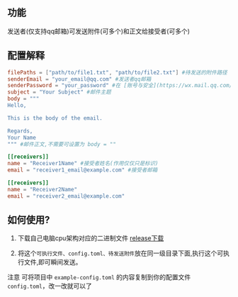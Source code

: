 ## 功能

发送者(仅支持qq邮箱)可发送附件(可多个)和正文给接受者(可多个)

## 配置解释

```toml
filePaths = ["path/to/file1.txt", "path/to/file2.txt"] #待发送的附件路径
senderEmail = "your_email@qq.com" #发送者qq邮箱
senderPassword = "your_password" #在 [账号与安全](https://wx.mail.qq.com/account) --安全设置--SMTP/IMAP服务 中开启服务并获取授权码
subject = "Your Subject" #邮件主题
body = """
Hello,

This is the body of the email.

Regards,
Your Name
""" #邮件正文,不需要可设置为 body = ""

[[receivers]]
name = "Receiver1Name" #接受者姓名(作用仅仅只是标识)
email = "receiver1_email@example.com" #接受者邮箱

[[receivers]]
name = "Receiver2Name"
email = "receiver2_email@example.com"

```

## 如何使用?

1. 下载自己电脑cpu架构对应的二进制文件 [release下载](https://github.com/Ruixi-rebirth/QuickMailer/releases)

2. 将这个`可执行文件、config.toml、待发送附件`放在同一级目录下面,执行这个可执行文件,即可瞬间发送。

注意 可将项目中 `example-config.toml` 的内容复制到你的配置文件`config.toml`，改一改就可以了
